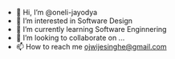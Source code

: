 - 👋 Hi, I’m @oneli-jayodya
- 👀 I’m interested in Software Design
- 🌱 I’m currently learning Software Enginnering
- 💞️ I’m looking to collaborate on ...
- 📫 How to reach me ojwijesinghe@gmail.com

<!---
oneli-jayodya/oneli-jayodya is a ✨ special ✨ repository because its `README.md` (this file) appears on your GitHub profile.
You can click the Preview link to take a look at your changes.
--->
